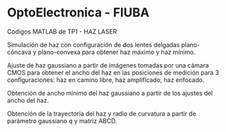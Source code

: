 # OptoElectronica - FIUBA

Codigos MATLAB de TP1 - HAZ LASER

Simulación de haz con configuración de dos lentes delgadas plano-cóncava y plano-convexa para obtener haz máximo y haz mínimo.

Ajuste de haz gaussiano a partir de imágenes tomadas por una cámara CMOS para obtener el ancho del haz en las posiciones de medición para 3 configuraciones: haz en camino libre, haz amplificado, haz enfocado.

Obtención de ancho mínimo del haz gaussiano a partir de los ajustes del ancho del haz.

Obtención de la trayectoria del haz y radio de curvatura a partir de parámetro gaussiano q y matriz ABCD.

